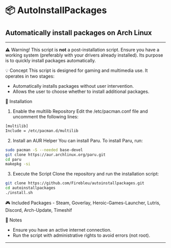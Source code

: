 # 📦 AutoInstallPackages
Automatically install packages on Arch Linux
-------------------------------------------------------------------------------------------------------------------------------------------------------------------------------------------------------------------------------------------------------------------------------------------------------------------------------------------------
-------------------------------------------------------------------------------------------------------------------------------------------------------------------------------------------------------------------------------------------------------------------------------------------------------------------------------------------------
⚠️ Warning!
This script is **not** a post-installation script. Ensure you have a working system (preferably with your drivers already installed). Its purpose is to quickly install packages automatically.

💡 Concept
This script is designed for gaming and multimedia use. It operates in two stages:
- Automatically installs packages without user intervention.
- Allows the user to choose whether to install additional packages.

🚀 Installation
1. Enable the multilib Repository
Edit the /etc/pacman.conf file and uncomment the following lines:
```sh
[multilib]
Include = /etc/pacman.d/multilib
```

2. Install an AUR Helper
You can install Paru. To install Paru, run:
```sh
sudo pacman -S --needed base-devel
git clone https://aur.archlinux.org/paru.git
cd paru
makepkg -si
```

3. Execute the Script
Clone the repository and run the installation script:
```sh
git clone https://github.com/Firebleu/autoinstallpackages.git
cd autoinstallpackages
./install.sh
```

🎮 Included Packages
    - Steam, Goverlay, Heroic-Games-Launcher, Lutris, Discord, Arch-Update, Timeshif

📜 Notes
- Ensure you have an active internet connection.
- Run the script with administrative rights to avoid errors (not root).
-------------------------------------------------------------------------------------------------------------------------------------------------------------------------------------------------------------------------------------------------------------------------------------------------------------------------------------------------



